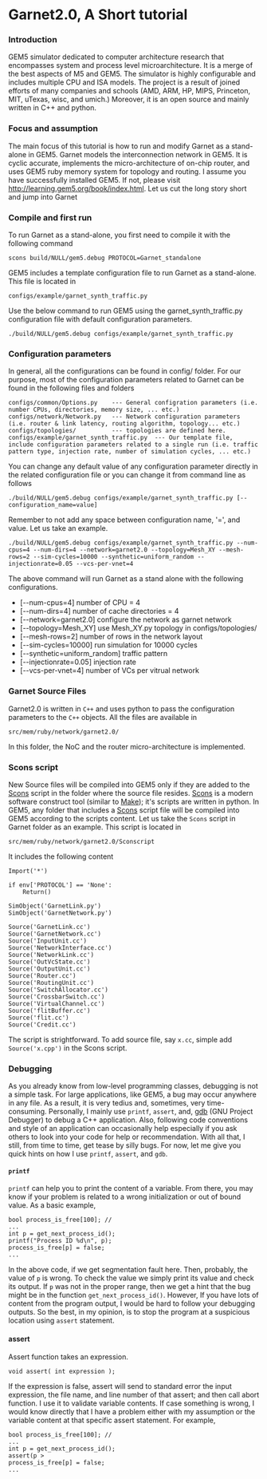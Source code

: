 # Garnet2.0, A Short tutorial
### Introduction
GEM5 simulator dedicated to computer architecture research that encompasses system and process level microarchitecture. It is a merge of the best aspects of  M5 and GEM5. The simulator is highly configurable and includes multiple CPU and ISA models. The project is a result of joined efforts of many companies and schools (AMD, ARM, HP, MIPS, Princeton, MIT, uTexas, wisc, and umich.) Moreover, it is an open source and mainly written in C++ and python.
### Focus and assumption
The main focus of this tutorial is how to run and modify Garnet as a stand-alone in GEM5. Garnet models the interconnection network in GEM5. It is cyclic accurate, implements the micro-architecture of on-chip  router, and uses GEM5 ruby memory system for topology and routing. I assume you have successfully installed GEM5. If not, please visit http://learning.gem5.org/book/index.html. Let us cut the long story short and jump into Garnet
### Compile and first run 
To run Garnet as a stand-alone, you first need to compile it with the following command 
```
scons build/NULL/gem5.debug PROTOCOL=Garnet_standalone    
```
GEM5 includes a template configuration file to run Garnet as a stand-alone. This file is located in
```
configs/example/garnet_synth_traffic.py
```
Use the below command to run GEM5 using the garnet_synth_traffic.py configuration file with default configuration parameters. 
```
./build/NULL/gem5.debug configs/example/garnet_synth_traffic.py 
```

### Configuration parameters
In general, all the configurations can be found in config/ folder. For our purpose, most of the configuration parameters related to Garnet can be found in the following files and folders 
```
configs/common/Options.py    --- General configration parameters (i.e. number CPUs, directories, memory size, ... etc.)  
configs/network/Network.py   --- Network configuration parameters (i.e. router & link latency, routing algorithm, topology... etc.) 
configs/topologies/          --- topologies are defined here. 
configs/example/garnet_synth_traffic.py  --- Our template file, include configuration parameters related to a single run (i.e. traffic pattern type, injection rate, number of simulation cycles, ... etc.)
```
You can change any default value of any configuration parameter directly in the related configuration file or you can change it from command line as follows
```
./build/NULL/gem5.debug configs/example/garnet_synth_traffic.py [--configuration_name=value]
```
Remember to not add any space between configuration name, '=', and value. Let us take an example. 
```
./build/NULL/gem5.debug configs/example/garnet_synth_traffic.py --num-cpus=4 --num-dirs=4 --network=garnet2.0 --topology=Mesh_XY --mesh-rows=2 --sim-cycles=10000 --synthetic=uniform_random --injectionrate=0.05 --vcs-per-vnet=4
```
The above command will run Garnet as a stand alone with the following configurations. 
* [--num-cpus=4] number of CPU = 4 
* [--num-dirs=4] number of cache directories = 4
* [--network=garnet2.0] configure the network as garnet network
* [--topology=Mesh_XY] use Mesh_XY.py topology in configs/topologies/ 
* [--mesh-rows=2] number of rows in the network layout
* [--sim-cycles=10000] run simulation for 10000 cycles
* [--synthetic=uniform_random] traffic pattern 
* [--injectionrate=0.05] injection rate
* [--vcs-per-vnet=4] number of VCs per vitrual network

### Garnet Source Files
Garnet2.0 is written in `C++` and uses python to pass the configuration parameters to the `C++` objects. All the files are available in  
```
src/mem/ruby/network/garnet2.0/
```
In this folder, the NoC and the router micro-architecture is implemented. 

### Scons script
New Source files will be compiled into GEM5 only if they are added to the [Scons](http://www.scons.org) script in the folder where the source file resides. [Scons](http://www.scons.org) is a modern software construct tool (similar to [Make](https://en.wikipedia.org/wiki/Make_(software))); it's scripts are written in python. In GEM5, any folder that includes a [Scons](http://www.scons.org) script file will be compiled into GEM5 according to the scripts content. Let us take the `Scons` script in  Garnet folder as an example. This script is located in
```
src/mem/ruby/network/garnet2.0/Sconscript
```
It includes the following content
```
Import('*')

if env['PROTOCOL'] == 'None':
    Return()

SimObject('GarnetLink.py')
SimObject('GarnetNetwork.py')

Source('GarnetLink.cc')
Source('GarnetNetwork.cc')
Source('InputUnit.cc')
Source('NetworkInterface.cc')
Source('NetworkLink.cc')
Source('OutVcState.cc')
Source('OutputUnit.cc')
Source('Router.cc')
Source('RoutingUnit.cc')
Source('SwitchAllocator.cc')
Source('CrossbarSwitch.cc')
Source('VirtualChannel.cc')
Source('flitBuffer.cc')
Source('flit.cc')
Source('Credit.cc')
```
The script is strightforward. To add source file, say `x.cc`, simple add `Source('x.cpp')` in the Scons script. 

### Debugging 
As you already know from low-level programming classes, debugging is not a simple task. For large applications, like GEM5, a bug may occur anywhere in any file. As a result, it is very tedius and, sometimes, very time-consuming. Personally, I mainly use `printf`, `assert`, and, [gdb](https://www.gnu.org/software/gdb/) (GNU Project Debugger) to debug a C++ application. Also, following code conventions and style of an application can occasionally help especially if you ask others to look into your code for help or recommendation. With all that, I still, from time to time, get tease by silly bugs. For now, let me give you quick hints on how I use  `printf`, `assert`, and `gdb`.
#### `printf`
`printf` can help you to print the content of a variable. From there, you may know if your problem is related to a wrong initialization or out of bound value. As a basic example, 
```
bool process_is_free[100]; // 
...
int p = get_next_process_id(); 
printf("Process ID %d\n", p); 
process_is_free[p] = false; 
...
```
In the above code, if we get segmentation fault here. Then, probably, the value of `p` is wrong. To check the value we simply print its value and check its output. If `p` was not in the proper range, then we get a hint that the bug might be in the function `get_next_process_id()`. However, If you have lots of content from the program output, I would be hard to follow your debugging outputs. So the best, in my opinion, is to stop the program at a suspicious location using `assert` statement. 
#### assert
Assert function takes an expression.
```
void assert( int expression ); 
```
If the expression is false, assert will send to standard error the input expression, the file name, and line number of that assert; and then call abort function. I use it to validate variable contents. If case something is wrong, I would know directly that I have a problem either with my assumption or the variable content at that specific assert statement. For example, 
```
bool process_is_free[100]; // 
...
int p = get_next_process_id(); 
assert(p > 
process_is_free[p] = false; 
...
```












